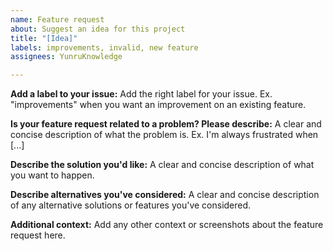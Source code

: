 ```yaml
---
name: Feature request
about: Suggest an idea for this project
title: "[Idea]"
labels: improvements, invalid, new feature
assignees: YunruKnowledge

---
```


**Add a label to your issue:**
Add the right label for your issue. Ex. "improvements" when you want an improvement on an existing feature.

**Is your feature request related to a problem? Please describe:**
A clear and concise description of what the problem is. Ex. I'm always frustrated when [...]

**Describe the solution you'd like:**
A clear and concise description of what you want to happen.

**Describe alternatives you've considered:**
A clear and concise description of any alternative solutions or features you've considered.

**Additional context:**
Add any other context or screenshots about the feature request here.
